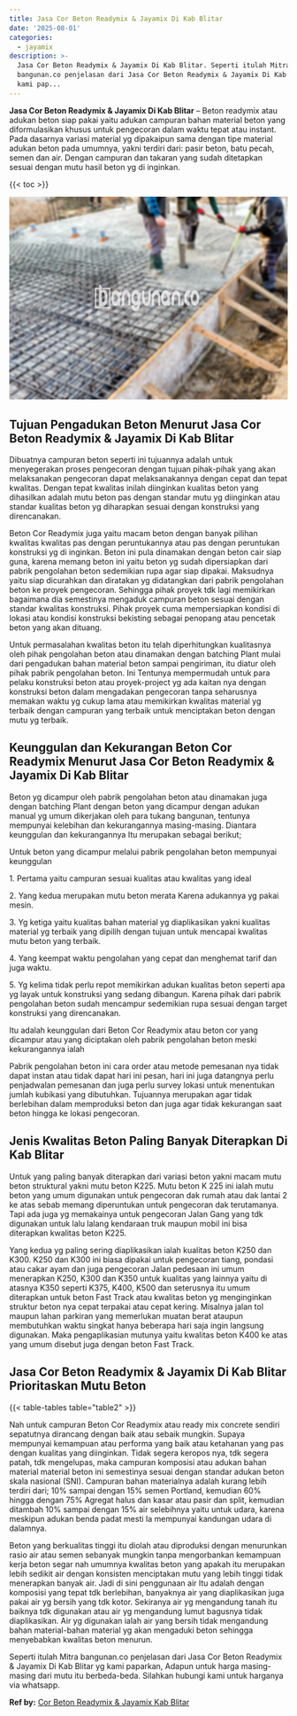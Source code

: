 ```yaml
---
title: Jasa Cor Beton Readymix & Jayamix Di Kab Blitar
date: '2025-08-01'
categories:
  - jayamix
description: >-
  Jasa Cor Beton Readymix & Jayamix Di Kab Blitar. Seperti itulah Mitra
  bangunan.co penjelasan dari Jasa Cor Beton Readymix & Jayamix Di Kab Blitar yg
  kami pap...
---
```


**Jasa Cor Beton Readymix & Jayamix Di Kab Blitar** – Beton readymix atau adukan beton siap pakai yaitu adukan campuran bahan material beton yang diformulasikan khusus untuk pengecoran dalam waktu tepat atau instant. Pada dasarnya variasi material yg dipakaipun sama dengan tipe material adukan beton pada umumnya, yakni terdiri dari: pasir beton, batu pecah, semen dan air. Dengan campuran dan takaran yang sudah ditetapkan sesuai dengan mutu hasil beton yg di inginkan.

{{< toc >}}

![Jasa Cor Beton Readymix & Jayamix Di Kab Blitar](/images/jasa-cor-readymix-56.png)

## Tujuan Pengadukan Beton Menurut Jasa Cor Beton Readymix & Jayamix Di Kab Blitar

Dibuatnya campuran beton seperti ini tujuannya adalah untuk menyegerakan proses pengecoran dengan tujuan pihak-pihak yang akan melaksanakan pengecoran dapat melaksanakannya dengan cepat dan tepat kwalitas. Dengan tepat kwalitas inilah diinginkan kualitas beton yang dihasilkan adalah mutu beton pas dengan standar mutu yg diinginkan atau standar kualitas beton yg diharapkan sesuai dengan konstruksi yang direncanakan.

Beton Cor Readymix juga yaitu macam beton dengan banyak pilihan kwalitas kwalitas pas dengan peruntukannya atau pas dengan peruntukan konstruksi yg di inginkan. Beton ini pula dinamakan dengan beton cair siap guna, karena memang beton ini yaitu beton yg sudah dipersiapkan dari pabrik pengolahan beton sedemikian rupa agar siap dipakai. Maksudnya yaitu siap dicurahkan dan diratakan yg didatangkan dari pabrik pengolahan beton ke proyek pengecoran. Sehingga pihak proyek tdk lagi memikirkan bagaimana dia semestinya mengaduk campuran beton sesuai dengan standar kwalitas konstruksi. Pihak proyek cuma mempersiapkan kondisi di lokasi atau kondisi konstruksi bekisting sebagai penopang atau pencetak beton yang akan dituang.

Untuk permasalahan kwalitas beton itu telah diperhitungkan kualitasnya oleh pihak pengolahan beton atau dinamakan dengan batching Plant mulai dari pengadukan bahan material beton sampai pengiriman, itu diatur oleh pihak pabrik pengolahan beton. Ini Tentunya mempermudah untuk para pelaku konstruksi beton atau proyek-project yg ada kaitan nya dengan konstruksi beton dalam mengadakan pengecoran tanpa seharusnya memakan waktu yg cukup lama atau memikirkan kwalitas material yg terbaik dengan campuran yang terbaik untuk menciptakan beton dengan mutu yg terbaik.

## Keunggulan dan Kekurangan Beton Cor Readymix Menurut Jasa Cor Beton Readymix & Jayamix Di Kab Blitar

Beton yg dicampur oleh pabrik pengolahan beton atau dinamakan juga dengan batching Plant dengan beton yang dicampur dengan adukan manual yg umum dikerjakan oleh para tukang bangunan, tentunya mempunyai kelebihan dan kekurangannya masing-masing. Diantara keunggulan dan kekurangannya Itu merupakan sebagai berikut;

Untuk beton yang dicampur melalui pabrik pengolahan beton mempunyai keunggulan

1\. Pertama yaitu campuran sesuai kualitas atau kwalitas yang ideal

2\. Yang kedua merupakan mutu beton merata Karena adukannya yg pakai mesin.

3\. Yg ketiga yaitu kualitas bahan material yg diaplikasikan yakni kualitas material yg terbaik yang dipilih dengan tujuan untuk mencapai kwalitas mutu beton yang terbaik.

4\. Yang keempat waktu pengolahan yang cepat dan menghemat tarif dan juga waktu.

5\. Yg kelima tidak perlu repot memikirkan adukan kualitas beton seperti apa yg layak untuk konstruksi yang sedang dibangun. Karena pihak dari pabrik pengolahan beton sudah mencampur sedemikian rupa sesuai dengan target konstruksi yang direncanakan.

Itu adalah keunggulan dari Beton Cor Readymix atau beton cor yang dicampur atau yang diciptakan oleh pabrik pengolahan beton meski kekurangannya ialah

Pabrik pengolahan beton ini cara order atau metode pemesanan nya tidak dapat instan atau tidak dapat hari ini pesan, hari ini juga datangnya perlu penjadwalan pemesanan dan juga perlu survey lokasi untuk menentukan jumlah kubikasi yang dibutuhkan. Tujuannya merupakan agar tidak berlebihan dalam memproduksi beton dan juga agar tidak kekurangan saat beton hingga ke lokasi pengecoran.

## Jenis Kwalitas Beton Paling Banyak Diterapkan Di Kab Blitar

Untuk yang paling banyak diterapkan dari variasi beton yakni macam mutu beton struktural yakni mutu beton K225. Mutu beton K 225 ini ialah mutu beton yang umum digunakan untuk pengecoran dak rumah atau dak lantai 2 ke atas sebab memang diperuntukan untuk pengecoran dak terutamanya. Tapi ada juga yg memakainya untuk pengecoran Jalan Gang yang tdk digunakan untuk lalu lalang kendaraan truk maupun mobil ini bisa diterapkan kwalitas beton K225.

Yang kedua yg paling sering diaplikasikan ialah kualitas beton K250 dan K300. K250 dan K300 ini biasa dipakai untuk pengecoran tiang, pondasi atau cakar ayam dan juga pengecoran Jalan pedesaan ini umum menerapkan K250, K300 dan K350 untuk kualitas yang lainnya yaitu di atasnya K350 seperti K375, K400, K500 dan seterusnya itu umum diterapkan untuk beton Fast Track atau kwalitas beton yg menginginkan struktur beton nya cepat terpakai atau cepat kering. Misalnya jalan tol maupun lahan parkiran yang memerlukan muatan berat ataupun membutuhkan waktu singkat hanya beberapa hari saja ingin langsung digunakan. Maka pengaplikasian mutunya yaitu kwalitas beton K400 ke atas yang umum disebut juga dengan beton Fast Track.

## Jasa Cor Beton Readymix & Jayamix Di Kab Blitar Prioritaskan Mutu Beton

{{< table-tables table="table2" >}}

Nah untuk campuran Beton Cor Readymix atau ready mix concrete sendiri sepatutnya dirancang dengan baik atau sebaik mungkin. Supaya mempunyai kemampuan atau performa yang baik atau ketahanan yang pas dengan kualitas yang diinginkan. Tidak segera keropos nya, tdk segera patah, tdk mengelupas, maka campuran komposisi atau adukan bahan material material beton ini semestinya sesuai dengan standar adukan beton skala nasional (SNI). Campuran bahan materialnya adalah kurang lebih terdiri dari; 10% sampai dengan 15% semen Portland, kemudian 60% hingga dengan 75% Agregat halus dan kasar atau pasir dan split, kemudian ditambah 10% sampai dengan 15% air selebihnya yaitu untuk udara, karena meskipun adukan benda padat mesti Ia mempunyai kandungan udara di dalamnya.

Beton yang berkualitas tinggi itu diolah atau diproduksi dengan menurunkan rasio air atau semen sebanyak mungkin tanpa mengorbankan kemampuan kerja beton segar nah umumnya kwalitas beton yang apakah itu merupakan lebih sedikit air dengan konsisten menciptakan mutu yang lebih tinggi tidak menerapkan banyak air. Jadi di sini penggunaan air Itu adalah dengan komposisi yang tepat tdk berlebihan, banyaknya air yang diaplikasikan juga pakai air yg bersih yang tdk kotor. Sekiranya air yg mengandung tanah itu baiknya tdk digunakan atau air yg mengandung lumut bagusnya tidak diaplikasikan. Air yg digunakan ialah air yang bersih tidak mengandung bahan material-bahan material yg akan mengaduki beton sehingga menyebabkan kwalitas beton menurun.

Seperti itulah Mitra bangunan.co penjelasan dari Jasa Cor Beton Readymix & Jayamix Di Kab Blitar yg kami paparkan, Adapun untuk harga masing-masing dari mutu itu berbeda-beda. Silahkan hubungi kami untuk harganya via whatsapp.

**Ref by:** [Cor Beton Readymix & Jayamix Kab Blitar](https://id.wikipedia.org/wiki/Cor)
